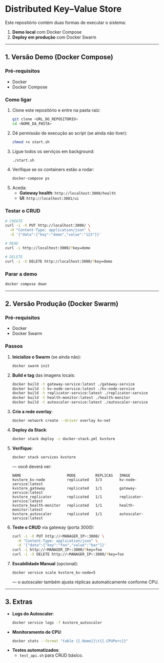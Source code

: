 # Distributed Key–Value Store

Este repositório contém duas formas de executar o sistema:

1. **Demo local** com Docker Compose  
2. **Deploy em produção** com Docker Swarm

---

## 1. Versão Demo (Docker Compose)

### Pré-requisitos

- Docker  
- Docker Compose  

### Como ligar

1. Clone este repositório e entre na pasta raiz:
   ```bash
   git clone <URL_DO_REPOSITORIO>
   cd <NOME_DA_PASTA>
   ```
2. Dê permissão de execução ao script (se ainda não tiver):
   ```bash
   chmod +x start.sh
   ```
3. Ligue todos os serviços em background:
   ```bash
   ./start.sh
   ```
4. Verifique se os containers estão a rodar:
   ```bash
   docker-compose ps
   ```
5. Aceda:
   - **Gateway health**: `http://localhost:3000/health`  
   - **UI**: `http://localhost:3001/ui`

### Testar o CRUD

```bash
# CREATE
curl -i -X PUT http://localhost:3000/ \
  -H "Content-Type: application/json" \
  -d '{"data":{"key":"demo","value":"123"}}'

# READ
curl -i http://localhost:3000/?key=demo

# DELETE
curl -i -X DELETE http://localhost:3000/?key=demo
```

### Parar a demo

```bash
docker compose down
```

---

## 2. Versão Produção (Docker Swarm)

### Pré-requisitos

- Docker  
- Docker Swarm  

### Passos

1. **Inicialize o Swarm** (se ainda não):
   ```bash
   docker swarm init
   ```
2. **Build e tag** das imagens locais:
   ```bash
   docker build -t gateway-service:latest ./gateway-service
   docker build -t kv-node-service:latest ./kv-node-service
   docker build -t replicator-service:latest ./replicator-service
   docker build -t health-monitor:latest ./health-monitor
   docker build -t autoscaler-service:latest ./autoscaler-service
   ```
3. **Crie a rede overlay**:
   ```bash
   docker network create --driver overlay kv-net
   ```
4. **Deploy da Stack**:
   ```bash
   docker stack deploy -c docker-stack.yml kvstore
   ```
5. **Verifique**:
   ```bash
   docker stack services kvstore
   ```
   — você deverá ver:
   ```
   NAME                     MODE         REPLICAS   IMAGE
   kvstore_kv-node          replicated   3/3        kv-node-service:latest
   kvstore_gateway          replicated   1/1        gateway-service:latest
   kvstore_replicator       replicated   1/1        replicator-service:latest
   kvstore_health-monitor   replicated   1/1        health-monitor:latest
   kvstore_autoscaler       replicated   1/1        autoscaler-service:latest
   ```
6. **Teste o CRUD** via gateway (porta 3000):
   ```bash
   curl -i -X PUT http://<MANAGER_IP>:3000/ \
     -H "Content-Type: application/json" \
     -d '{"data":{"key":"foo","value":"bar"}}'
   curl -i http://<MANAGER_IP>:3000/?key=foo
   curl -i -X DELETE http://<MANAGER_IP>:3000/?key=foo
   ```
7. **Escabilidade Manual** (opcional):
   ```bash
   docker service scale kvstore_kv-node=5
   ```
   — o autoscaler também ajusta réplicas automaticamente conforme CPU.

---

## 3. Extras

- **Logs do Autoscaler**:
  ```bash
  docker service logs -f kvstore_autoscaler
  ```
- **Monitoramento de CPU**:
  ```bash
  docker stats --format "table {{.Name}}\t{{.CPUPerc}}"
  ```
- **Testes automatizados**:
  - `test_api.sh` para CRUD básico.
